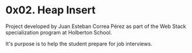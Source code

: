 # 0x02. Heap Insert

Project developed by Juan Esteban Correa Pérez as part of the Web Stack specialization program at Holberton School.

It's purpose is to help the student prepare for job interviews.
